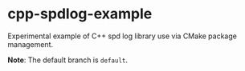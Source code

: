 # cpp-spdlog-example
Experimental example of C++ spd log library use via CMake package management.

**Note**: The default branch is `default`.
